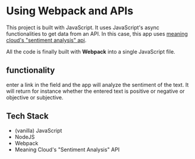 # Using Webpack and APIs

This project is built with JavaScript. It uses JavaScript's async functionalities to get data from an API. In this case, this app uses [meaning cloud's "sentiment analysis" api](https://www.meaningcloud.com/developer/sentiment-analysis/doc/what-is-sentiment-analysis).

All the code is finally built with __Webpack__ into a single JavaScript file.

## functionality

enter a link in the field and the app will analyze the sentiment of the text. It will return for instance whether the entered text is positive or negative or objective or subjective. 

## Tech Stack
- (vanilla) JavaScript
- NodeJS
- Webpack
- Meaning Cloud's "Sentiment Analysis" API
